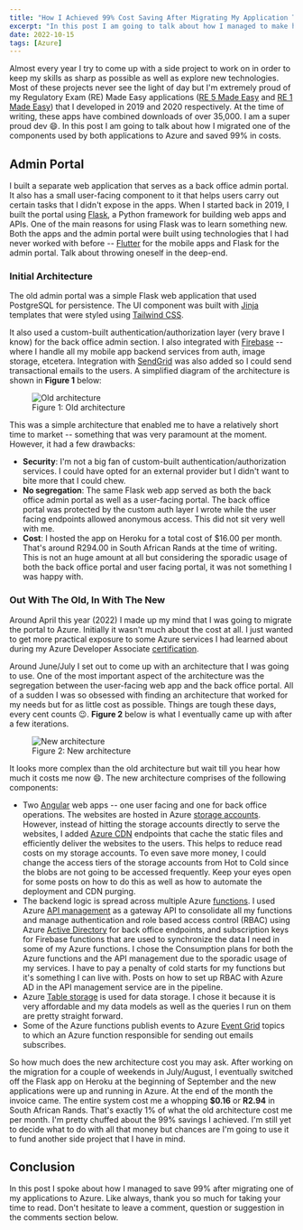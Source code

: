 ```yaml
---
title: "How I Achieved 99% Cost Saving After Migrating My Application To Azure"
excerpt: "In this post I am going to talk about how I managed to make huge savings by migrating by applications to Azure."
date: 2022-10-15
tags: [Azure]
---
```


Almost every year I try to come up with a side project to work on in order to keep my skills as sharp as possible as well as explore new technologies. Most of these projects never see the light of day but I'm extremely proud of my Regulatory Exam (RE) Made Easy applications ([RE 5 Made Easy](https://re5.remadeeasy.co.za/) and [RE 1 Made Easy](https://re1-made-easy.web.app/)) that I developed in 2019 and 2020 respectively. At the time of writing, these apps have combined downloads of over 35,000. I am a super proud dev :smile:. In this post I am going to talk about how I migrated one of the components used by both applications to Azure and saved 99% in costs.

## Admin Portal

I built a separate web application that serves as a back office admin portal. It also has a small user-facing component to it that helps users carry out certain tasks that I didn't expose in the apps. When I started back in 2019, I built the portal using [Flask](https://flask.palletsprojects.com/en/2.2.x/), a Python framework for building web apps and APIs. One of the main reasons for using Flask was to learn something new. Both the apps and the admin portal were built using technologies that I had never worked with before -- [Flutter](https://flutter.dev/) for the mobile apps and Flask for the admin portal. Talk about throwing oneself in the deep-end.

### Initial Architecture

The old admin portal was a simple Flask web application that used PostgreSQL for persistence. The UI component was built with [Jinja](https://jinja.palletsprojects.com/en/3.1.x/) templates that were styled using [Tailwind CSS](https://tailwindcss.com/).

It also used a custom-built authentication/authorization layer (very brave I know) for the back office admin section. I also integrated with [Firebase](https://firebase.google.com/) -- where I handle all my mobile app backend services from auth, image storage, etcetera. Integration with [SendGrid](https://sendgrid.com/) was also added so I could send transactional emails to the users. A simplified diagram of the architecture is shown in **Figure 1** below:

<figure>
<img src="{{ site.baseurl }}/images/old-architecture.svg" alt="Old architecture">
<figcaption>Figure 1: Old architecture</figcaption>
</figure>

This was a simple architecture that enabled me to have a relatively short time to market -- something that was very paramount at the moment. However, it had a few drawbacks:

- **Security**: I'm not a big fan of custom-built authentication/authorization services. I could have opted for an external provider but I didn't want to bite more that I could chew.
- **No segregation**: The same Flask web app served as both the back office admin portal as well as a user-facing portal. The back office portal was protected by the custom auth layer I wrote while the user facing endpoints allowed anonymous access. This did not sit very well with me.
- **Cost**: I hosted the app on Heroku for a total cost of $16.00 per month. That's around R294.00 in South African Rands at the time of writing. This is not an huge amount at all but considering the sporadic usage of both the back office portal and user facing portal, it was not something I was happy with.

### Out With The Old, In With The New

Around April this year (2022) I made up my mind that I was going to migrate the portal to Azure. Initially it wasn't much about the cost at all. I just wanted to get more practical exposure to some Azure services I had learned about during my Azure Developer Associate [certification](https://www.credly.com/earner/earned/badge/68c8fc98-1478-44f7-b940-8e8348d7282b).

Around June/July I set out to come up with an architecture that I was going to use. One of the most important aspect of the architecture was the segregation between the user-facing web app and the back office portal. All of a sudden I was so obsessed with finding an architecture that worked for my needs but for as little cost as possible. Things are tough these days, every cent counts :wink:. **Figure 2** below is what I eventually came up with after a few iterations.

<figure>
<img src="{{ site.baseurl }}/images/architecture.svg" alt="New architecture">
<figcaption>Figure 2: New architecture</figcaption>
</figure>

It looks more complex than the old architecture but wait till you hear how much it costs me now :smile:. The new architecture comprises of the following components:

- Two [Angular](https://angular.io/) web apps -- one user facing and one for back office operations. The websites are hosted in Azure [storage accounts](https://learn.microsoft.com/en-us/azure/storage/common/storage-account-overview). However, instead of hitting the storage accounts directly to serve the websites, I added [Azure CDN](https://learn.microsoft.com/en-us/azure/cdn/cdn-overview) endpoints that cache the static files and efficiently deliver the websites to the users. This helps to reduce read costs on my storage accounts. To even save more money, I could change the access tiers of the storage accounts from Hot to Cold since the blobs are not going to be accessed frequently. Keep your eyes open for some posts on how to do this as well as how to automate the deployment and CDN purging.
- The backend logic is spread across multiple Azure [functions](https://learn.microsoft.com/en-us/azure/azure-functions/functions-overview). I used Azure [API management](https://learn.microsoft.com/en-us/azure/api-management/api-management-key-concepts) as a gateway API to consolidate all my functions and manage authentication and role based access control (RBAC) using Azure [Active Directory](https://learn.microsoft.com/en-us/azure/active-directory/fundamentals/active-directory-whatis) for back office endpoints, and subscription keys for Firebase functions that are used to synchronize the data I need in some of my Azure functions. I chose the Consumption plans for both the Azure functions and the API management due to the sporadic usage of my services. I have to pay a penalty of cold starts for my functions but it's something I can live with. Posts on how to set up RBAC with Azure AD in the API management service are in the pipeline.
- Azure [Table storage](https://learn.microsoft.com/en-us/azure/storage/tables/table-storage-overview) is used for data storage. I chose it because it is very affordable and my data models as well as the queries I run on them are pretty straight forward.
- Some of the Azure functions publish events to Azure [Event Grid](https://learn.microsoft.com/en-us/azure/event-grid/overview) topics to which an Azure function responsible for sending out emails subscribes.

So how much does the new architecture cost you may ask. After working on the migration for a couple of weekends in July/August, I eventually switched off the Flask app on Heroku at the beginning of September and the new applications were up and running in Azure. At the end of the month the invoice came. The entire system cost me a whopping **$0.16** or **R2.94** in South African Rands. That's exactly 1% of what the old architecture cost me per month. I'm pretty chuffed about the 99% savings I achieved. I'm still yet to decide what to do with all that money but chances are I'm going to use it to fund another side project that I have in mind.

## Conclusion

In this post I spoke about how I managed to save 99% after migrating one of my applications to Azure. Like always, thank you so much for taking your time to read. Don't hesitate to leave a comment, question or suggestion in the comments section below.
